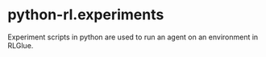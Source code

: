 python-rl.experiments
=========

Experiment scripts in python are used to run an agent on an environment in RLGlue.